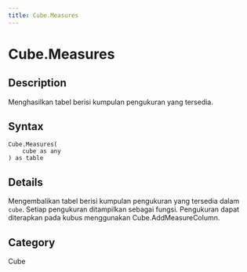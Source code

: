 ```yaml
---
title: Cube.Measures
---
```


# Cube.Measures


## Description

Menghasilkan tabel berisi kumpulan pengukuran yang tersedia.


## Syntax

```powerquery
Cube.Measures(
    cube as any
) as table
```


## Details

Mengembalikan tabel berisi kumpulan pengukuran yang tersedia dalam <code>cube</code>.    Setiap pengukuran ditampilkan sebagai fungsi. Pengukuran dapat diterapkan pada kubus menggunakan Cube.AddMeasureColumn.



## Category
Cube
